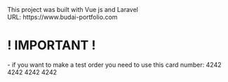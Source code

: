 <div>This project was built with Vue js and Laravel</div>
URL: https://www.budai-portfolio.com

<h1>! IMPORTANT !</h1>
- if you want to make a test order you need to use this card number: 4242 4242 4242 4242
